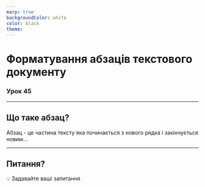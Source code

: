 ```yaml
---
marp: true
backgroundColor: white
color: black
theme:
---
```


# Форматування абзаців текстового документу

### Урок 45

---

## Що таке абзац?
Абзац - це частина тексту яка починається з нового рядка і закінчується новим...

---

## Питання?
💡 Задавайте ваші запитання
